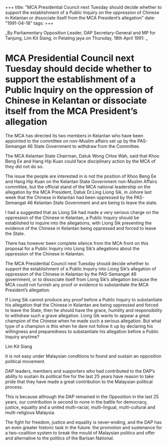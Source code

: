 +++ 
title: "MCA Presidential Council next Tuesday should decide whether to support the establishment of a Public Inquiry on the oppression of Chinese in Kelantan or dissociate itself from the MCA President’s allegation"
date: "1991-04-18"
tags:
+++

_By Parliamentary Opposition Leader, DAP Secretary-General and MP for Tanjung, Lim Kit Siang, in Petaling jaya on Thursday, 18th April 1991: _

# MCA Presidential Council next Tuesday should decide whether to support the establishment of a Public Inquiry on the oppression of Chinese in Kelantan or dissociate itself from the MCA President’s allegation 

The MCA has directed its two members in Kelantan who have been appointed to the committee on non-Muslim affairs set up by the PAS-Semangat 46 State Government to withdraw from the Committee.</u>

The MCA Kelantan State Chairman, Datuk Wong CHoe Wah, said that Khoo Beng Ee and Hang Hip Kuan could face disciplinary action by the MCA of they did not do so.

The issue the people are interested in is not the position of Khoo Beng Ee and Hang Hip Kuan on the Kelantan State Government non-Muslim Affairs committee, but the official stand of the MCA national leadership on the allegation by the MCA President, Datuk Dr.Ling Liong Sik, in Johore last week that the Chinese in Kelantan had been oppressed by the PAS-Semangat 46 Kelantan State Government and are being to leave the state.

I had a suggested that as Liong Sik had made a very serious charge on the oppression of the Chinese in Kelantan, a Public Inquiry should be established to inquire into the allegations, with Liong Sik presenting the evidence of the Chinese in Kelantan being oppressed and forced to leave the State.

There has however been complete silence from the MCA front on this proposal for a Public Inquiry into Liong Sik’s allegations about the oppression of the Chinese in Kelantan.

The MCA Presidential Council next Tuesday should decide whether to support the establishment of a Public Inquiry into Liong Sik’s allegation of oppression of the Chinese in Kelantan by the PAS-Semangat 46 government, or to dissociate itself from Liong Sik’s allegation because the MCA could not furnish any proof or evidence to substantiate the MCA President’s allegation.

If Liong Sik cannot produce any proof before a Public Inquiry to substantiate his allegation that the Chinese in Kelantan are being oppressed and forced to leave the State, then he should have the grace, humility and responsibility to withdraw such a grave allegation. Liong Sik wants to appear a great champion of the Chinese when he made such a serious allegation. But what type of a champion is this when he dare not follow it up by declaring his willingness and preparedness to substantiate his allegation before a Public Inquiry anytime?

Lim Kit Siang

It is not easy under Malaysian conditions to found and sustain an opposition political movement.

DAP leaders, members and supporters who had contributed to the DAP’s ability to sustain its political fire for the last 25 years have reason to take pride that they have made a great contribution to the Malaysian political process.

This is because although the DAP remained in the Opposition in the last 25 years, our contribution is second to none in the battle for democracy, justice, equality and a united multi-racial, multi-lingual, multi-cultural and multi-religious Malaysia.

The fight for freedom, justice and equality is never-ending, and the DAP has an even greater historic task in the future: the promotion and sustenance for a two-coalition system to break the mould of Malaysian politics and offer and alternative to the politics of the Barisan National.
 
